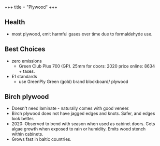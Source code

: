 +++
title = "Plywood"
+++

## Health
- most plywood, emit harmful gases over time due to formaldehyde use.

## Best Choices
- zero emissions
  - Green Club Plus 700  (GP). 25mm for doors: 2020 price online: 8634 + taxes.
- E1 standards
  - use GreenPly Green (gold) brand blockboard/ plywood

## Birch plywood
- Doesn't need laminate - naturally comes with good veneer.
- Birch plywood does not have jagged edges and knots. Safer, and edges look better.
- 2020: Observed to bend with season when used as cabinet doors. Gets algae growth when exposed to rain or humidity. Emits wood stench within cabinets.
- Grows fast in baltic countries.
